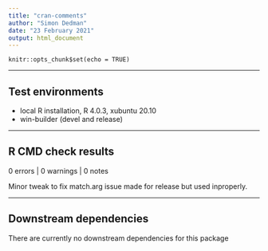 ```yaml
---
title: "cran-comments"
author: "Simon Dedman"
date: "23 February 2021"
output: html_document
---
```


```{r setup, include=FALSE}
knitr::opts_chunk$set(echo = TRUE)
```

***

## Test environments
* local R installation, R 4.0.3, xubuntu 20.10
* win-builder (devel and release)

***

## R CMD check results

0 errors | 0 warnings | 0 notes

Minor tweak to fix match.arg issue made for release but used inproperly.

***

## Downstream dependencies

There are currently no downstream dependencies for this package
